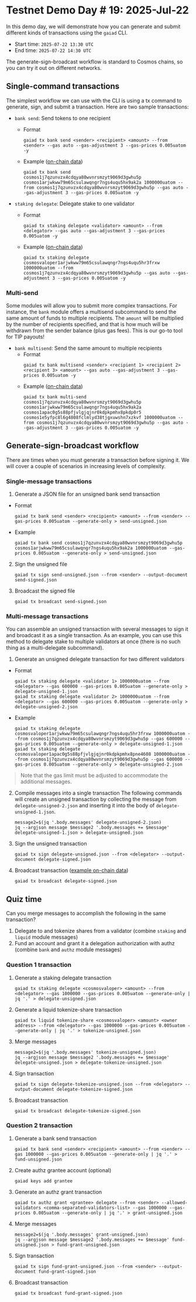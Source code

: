 # Testnet Demo Day # 19: 2025-Jul-22

In this demo day, we will demonstrate how you can generate and submit different kinds of transactions using the `gaiad` CLI.

* Start time: `2025-07-22 13:30 UTC`
* End time: `2025-07-22 14:30 UTC`

The generate-sign-broadcast workflow is standard to Cosmos chains, so you can try it out on different networks.

## Single-command transactions

The simplest workflow we can use with the CLI is using a tx command to generate, sign, and submit a transaction. Here are two sample transactions:
* `bank send`: Send tokens to one recipient
  * Format
    ```
    gaiad tx bank send <sender> <recipient> <amount> --from <sender> --gas auto --gas-adjustment 3 --gas-prices 0.005uatom -y
    ```
  * Example ([on-chain data](https://explorer.polypore.xyz/provider/tx/31FDA9D266C79D23C0EEDFB9F353FC00C1C22A8BE17CEDE739FDD107262C3BB1))
    ```
    gaiad tx bank send cosmos1j7qzunvzx4cdqya80wvnrsmzyt9069d3gwhu5p cosmos1arjwkww79m65csulawqngr7ngs4uqu5hx9ak2a 1000000uatom --from cosmos1j7qzunvzx4cdqya80wvnrsmzyt9069d3gwhu5p --gas auto --gas-adjustment 3 --gas-prices 0.005uatom -y
    ```

* `staking delegate`: Delegate stake to one validator
  * Format
    ```
    gaiad tx staking delegate <validator> <amount> --from <delegator> --gas auto --gas-adjustment 3 --gas-prices 0.005uatom -y
    ```
  * Example ([on-chain data](https://explorer.polypore.xyz/provider/tx/0265E7FBB508C1E2E2B215D377D2525FDAC88FD95E7F5AF0202C0DD7EDFCBD51))
    ```
    gaiad tx staking delegate cosmosvaloper1arjwkww79m65csulawqngr7ngs4uqu5hr3frxw 1000000uatom --from cosmos1j7qzunvzx4cdqya80wvnrsmzyt9069d3gwhu5p --gas auto --gas-adjustment 3 --gas-prices 0.005uatom -y
    ```

### Multi-send

Some modules will allow you to submit more complex transactions. For instance, the `bank` module offers a multisend subcommand to send the same amount of funds to multiple recipients. The `amount` will be multiplied by the number of recipients specified, and that is how much will be withdrawn from the sender balance (plus gas fees). This is our go-to tool for TIP payouts!
* `bank multisend`: Send the same amount to multiple recipients
  * Format
    ```
    gaiad tx bank multisend <sender> <recipient 1> <recipient 2> <recipient 3> <amount> --gas auto --gas-adjustment 3 --gas-prices 0.005uatom -y
    ```
  * Example ([on-chain data](https://explorer.polypore.xyz/provider/tx/D8D9CA3F3C1AB29D39D54C3E7FE37E22A80312E6D3F0582A5DA0F40F779F733F))
    ```
    gaiad tx bank multi-send cosmos1j7qzunvzx4cdqya80wvnrsmzyt9069d3gwhu5p cosmos1arjwkww79m65csulawqngr7ngs4uqu5hx9ak2a cosmos1apac0g5s88pfjvlgjqjnr0kdpkpmhx8pkdp0r5 cosmos1e5yfpc8l6g4808fclmlyd38tjgxuwshn7xzkvf 1000000uatom --from cosmos1j7qzunvzx4cdqya80wvnrsmzyt9069d3gwhu5p --gas auto --gas-adjustment 3 --gas-prices 0.005uatom -y
    ```

## Generate-sign-broadcast workflow

There are times when you must generate a transaction before signing it. We will cover a couple of scenarios in increasing levels of complexity.

### Single-message transactions

1. Generate a JSON file for an unsigned bank send transaction
  * Format
    ```
    gaiad tx bank send <sender> <recipient> <amount> --from <sender> --gas-prices 0.005uatom --generate-only > send-unsigned.json
    ```
  * Example
    ```
    gaiad tx bank send cosmos1j7qzunvzx4cdqya80wvnrsmzyt9069d3gwhu5p cosmos1arjwkww79m65csulawqngr7ngs4uqu5hx9ak2a 1000000uatom --gas-prices 0.005uatom --generate-only > send-unsigned.json
    ```
2. Sign the unsigned file
   ```
   gaiad tx sign send-unsigned.json --from <sender> --output-document send-signed.json
   ```

3. Broadcast the signed file
   ```
   gaiad tx broadcast send-signed.json
   ```

### Multi-message transactions

You can assemble an unsigned transaction with several messages to sign it and broadcast it as a single transaction. As an example, you can use this method to delegate stake to multiple validators at once (there is no such thing as a multi-delegate subcommand).

1. Generate an unsigned delegate transaction for two different validators
  * Format
    ```
    gaiad tx staking delegate <validator 1> 1000000uatom --from <delegator> --gas 600000 --gas-prices 0.005uatom --generate-only > delegate-unsigned-1.json
    gaiad tx staking delegate <validator 2> 1000000uatom --from <delegator> --gas 600000 --gas-prices 0.005uatom --generate-only > delegate-unsigned-2.json
    ```
  * Example
    ```
    gaiad tx staking delegate cosmosvaloper1arjwkww79m65csulawqngr7ngs4uqu5hr3frxw 1000000uatom --from cosmos1j7qzunvzx4cdqya80wvnrsmzyt9069d3gwhu5p --gas 600000 --gas-prices 0.005uatom --generate-only > delegate-unsigned-1.json
    gaiad tx staking delegate cosmosvaloper1apac0g5s88pfjvlgjqjnr0kdpkpmhx8pne4608 1000000uatom --from cosmos1j7qzunvzx4cdqya80wvnrsmzyt9069d3gwhu5p --gas 600000 --gas-prices 0.005uatom --generate-only > delegate-unsigned-2.json
    ```

  > Note that the gas limit must be adjusted to accommodate the additional messages.

2. Compile messages into a single transaction
  The following commands will create an unsigned transaction by collecting the message from `delegate-unsigned-2.json` and inserting it into the body of `delegate-unsigned-1.json`.
    ```
    message2=$(jq '.body.messages' delegate-unsigned-2.json)
    jq --argjson message $message2 '.body.messages += $message' delegate-unsigned-1.json > delegate-unsigned.json
    ```
3. Sign the unsigned transaction
   ```
   gaiad tx sign delegate-unsigned.json --from <delegator> --output-document delegate-signed.json
   ```
4. Broadcast transaction ([example on-chain data](https://explorer.polypore.xyz/provider/tx/F215B5B23B3D866B7F0044C086138357663611C228410D37871334A5CA8B29AB))
   ```
   gaiad tx broadcast delegate-signed.json
   ```

## Quiz time

Can you merge messages to accomplish the following in the same transaction?
1. Delegate to and tokenize shares from a validator (combine `staking` and `liquid` module messages)
2. Fund an account and grant it a delegation authorization with authz (combine `bank` and `authz` module messages)

### Question 1 transaction

1. Generate a staking delegate transaction
   ```
   gaiad tx staking delegate <cosmosvaloper> <amount> --from <delegator> --gas 1000000 --gas-prices 0.005uatom --generate-only | jq '.' > delegate-unsigned.json
   ```
3. Generate a liquid tokenize-share transaction
   ```
   gaiad tx liquid tokenize-share <cosmosvaloper> <amount> <owner address> --from <delegator> --gas 1000000 --gas-prices 0.005uatom --generate-only | jq '.' > tokenize-unsigned.json
   ```
4. Merge messages
   ```
   message2=$(jq '.body.messages' tokenize-unsigned.json)
   jq --argjson message $message2 '.body.messages += $message' delegate-unsigned.json > delegate-tokenize-unsigned.json
   ```
5. Sign transaction
   ```
   gaiad tx sign delegate-tokenize-unsigned.json --from <delegator> --output-document delegate-tokenize-signed.json
   ```
6. Broadcast transaction
   ```
   gaiad tx broadcast delegate-tokenize-signed.json
   ```

### Question 2 transaction

1. Generate a bank send transaction
   ```
   gaiad tx bank send <sender> <recipient> <amount> --from <sender> --gas 1000000 --gas-prices 0.005uatom --generate-only | jq '.' > fund-unsigned.json
   ```
2. Create authz grantee account (optional)
   ```
   gaiad keys add grantee
   ```
3. Generate an authz grant transaction
   ```
   gaiad tx authz grant <grantee> delegate --from <sender> --allowed-validators <comma-separated-validators-list> --gas 1000000 --gas-prices 0.005uatom --generate-only | jq '.' > grant-unsigned.json
   ```
4. Merge messages
   ```
   message2=$(jq '.body.messages' grant-unsigned.json)
   jq --argjson message $message2 '.body.messages += $message' fund-unsigned.json > fund-grant-unsigned.json
   ```
5. Sign transaction
   ```
   gaiad tx sign fund-grant-unsigned.json --from <sender> --output-document fund-grant-signed.json
   ```
6. Broadcast transaction
   ```
   gaiad tx broadcast fund-grant-signed.json